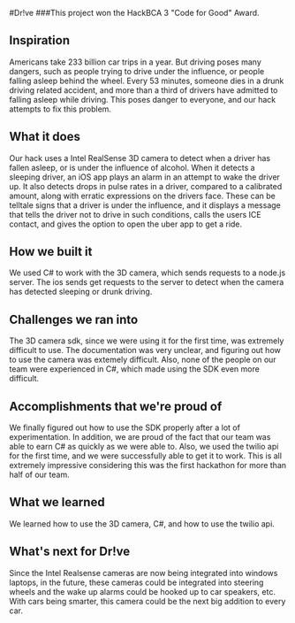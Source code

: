 #Dr!ve
###This project won the HackBCA 3 "Code for Good" Award.

## Inspiration
Americans take 233 billion car trips in a year. But driving poses many dangers, such as people trying to drive under the influence, or people falling asleep behind the wheel. Every 53 minutes, someone dies in a drunk driving related accident, and more than a third of drivers have admitted to falling asleep while driving. This poses danger to everyone, and our hack attempts to fix this problem.
## What it does
Our hack uses a Intel RealSense 3D camera to detect when a driver has fallen asleep, or is under the influence of alcohol. When it detects a sleeping driver, an iOS app plays an alarm in an attempt to wake the driver up. It also detects drops in pulse rates in a driver, compared to a calibrated amount, along with erratic expressions on the drivers face. These can be telltale signs that a driver is under the influence, and it displays a message that tells the driver not to drive in such conditions, calls the users ICE contact, and gives the option to open the uber app to get a ride. 
## How we built it
We used C# to work with the 3D camera, which sends requests to a node.js server. The ios sends get requests to the server to detect when the camera has detected sleeping or drunk driving. 
## Challenges we ran into
The 3D camera sdk, since we were using it for the first time, was extremely difficult to use. The documentation was very unclear, and figuring out how to use the camera was extemely difficult. Also, none of the people on our team were experienced in C#, which made using the SDK even more difficult.
## Accomplishments that we're proud of
We finally figured out how to use the SDK properly after a lot of experimentation. In addition, we are proud of the fact that our team was able to earn C# as quickly as we were able to. Also, we used the twilio api for the first time, and we were successfully able to get it to work. This is all extremely impressive considering this was the first hackathon for more than half of our team.
## What we learned
We learned how to use the 3D camera, C#, and how to use the twilio api.
## What's next for Dr!ve
Since the Intel Realsense cameras are now being integrated into windows laptops, in the future, these cameras could be integrated into steering wheels and the wake up alarms could be hooked up to car speakers, etc. With cars being smarter, this camera could be the next big addition to every car.
